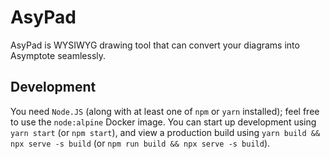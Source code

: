 # AsyPad

AsyPad is WYSIWYG drawing tool that can convert your diagrams into Asymptote seamlessly.

## Development

You need `Node.JS` (along with at least one of `npm` or `yarn` installed); feel free to use the `node:alpine` Docker image. You can start up development using `yarn start` (or `npm start`), and view a production build using `yarn build && npx serve -s build` (or `npm run build && npx serve -s build`).
